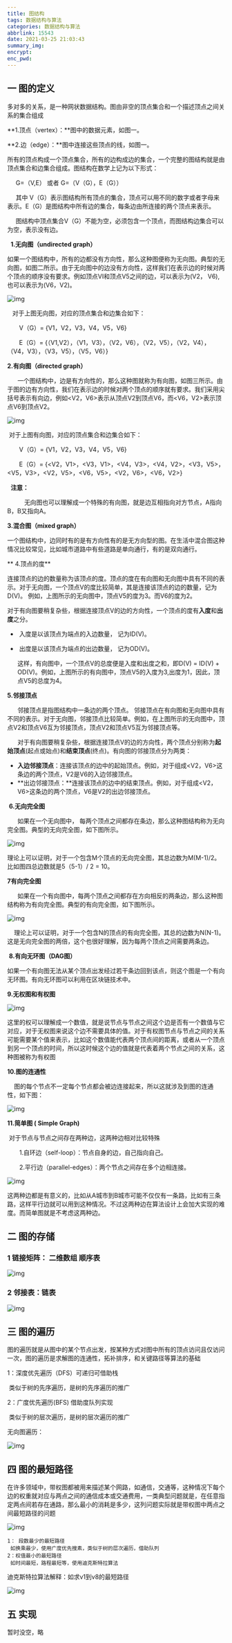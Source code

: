 ```yaml
---
title: 图结构
tags: 数据结构与算法
categories: 数据结构与算法
abbrlink: 15543
date: 2021-03-25 21:03:43
summary_img:
encrypt:
enc_pwd:
---
```


## 一 图的定义

多对多的关系，是一种网状数据结构。图由非空的顶点集合和一个描述顶点之间关系的集合组成

**1.顶点（vertex）：**图中的数据元素，如图一。

**2.边（edge）：**图中连接这些顶点的线，如图一。

所有的顶点构成一个顶点集合，所有的边构成边的集合，一个完整的图结构就是由顶点集合和边集合组成。图结构在数学上记为以下形式：

     G=（V,E） 或者 G=（V（G），E（G））

     其中 V（G）表示图结构所有顶点的集合，顶点可以用不同的数字或者字母来表示。E（G）是图结构中所有边的集合，每条边由所连接的两个顶点来表示。

     图结构中顶点集合V（G）不能为空，必须包含一个顶点，而图结构边集合可以为空，表示没有边。

  **1.无向图（undirected graph）**

​	如果一个图结构中，所有的边都没有方向性，那么这种图便称为无向图。典型的无向图，如图二所示。由于无向图中的边没有方向性，这样我们在表示边的时候对两个顶点的顺序没有要求。例如顶点VI和顶点V5之间的边，可以表示为(V2， V6),也可以表示为(V6，V2)。

![img](/images/data/wxt.png)

   对于上图无向图，对应的顶点集合和边集合如下：

       V（G）= {V1，V2，V3，V4，V5，V6}

       E（G）= {（V1,V2），（V1，V3），（V2，V6），（V2，V5），（V2，V4），（V4，V3），（V3，V5），（V5，V6）}

**2.有向图（directed graph）**

      一个图结构中，边是有方向性的，那么这种图就称为有向图，如图三所示。由于图的边有方向性，我们在表示边的时候对两个顶点的顺序就有要求。我们采用尖括号表示有向边，例如<V2，V6>表示从顶点V2到顶点V6，而<V6，V2>表示顶点V6到顶点V2。

![img](/images/data/yxt.png)

 对于上图有向图，对应的顶点集合和边集合如下：

       V（G）= {V1，V2，V3，V4，V5，V6}

       E（G）= {<V2，V1>，<V3，V1>，<V4，V3>，<V4，V2>，<V3，V5>，<V5，V3>，<V2，V5>，<V6，V5>，<V2，V6>，<V6，V2>}

  **注意：**

          无向图也可以理解成一个特殊的有向图，就是边互相指向对方节点，A指向B，B又指向A。

**3.混合图（mixed graph）**

一个图结构中，边同时有的是有方向性有的是无方向型的图。在生活中混合图这种情况比较常见，比如城市道路中有些道路是单向通行，有的是双向通行。

** 4.顶点的度**

​	连接顶点的边的数量称为该顶点的度。顶点的度在有向图和无向图中具有不同的表示。对于无向图，一个顶点V的度比较简单，其是连接该顶点的边的数量，记为D(V)。 例如，上图所示的无向图中，顶点V5的度为3。而V6的度为2。

​	对于有向图要稍复杂些，根据连接顶点V的边的方向性，一个顶点的度有**入度**和**出度**之分。

-  入度是以该顶点为端点的入边数量， 记为ID(V)。
-  出度是以该顶点为端点的出边数量， 记为OD(V)。

   ​这样，有向图中，一个顶点V的总度便是入度和出度之和，即D(V) = ID(V) + OD(V)。例如，上图所示的有向图中，顶点V5的入度为3,出度为1，因此，顶点V5的总度为4。

**5.邻接顶点**

      邻接顶点是指图结构中一条边的两个顶点。 邻接顶点在有向图和无向图中具有不同的表示。对于无向图，邻接顶点比较简单。例如，在上图所示的无向图中，顶点V2和顶点V6互为邻接顶点，顶点V2和顶点V5互为邻接顶点等。

      对于有向图要稍复杂些，根据连接顶点V的边的方向性，两个顶点分别称为**起始顶点**(起点或始点)和**结束顶点**(终点)。有向图的邻接顶点分为两类：

- **入边邻接顶点**：连接该顶点的边中的起始顶点。例如，对于组成<V2，V6>这条边的两个顶点，V2是V6的入边邻接顶点。
- **出边邻接顶点：**连接该顶点的边中的结束顶点。例如，对于组成<V2，V6>这条边的两个顶点，V6是V2的出边邻接顶点。

 **6.无向完全图**

      如果在一个无向图中， 每两个顶点之间都存在条边，那么这种图结构称为无向完全图。典型的无向完全图，如下图所示。

![img](/images/data/wxwqt.png)

理论上可以证明，对于一个包含M个顶点的无向完全图，其总边数为M(M-1)/2。比如图四总边数就是5（5-1）/ 2 = 10。

**7有向完全图**

      如果在一个有向图中，每两个顶点之间都存在方向相反的两条边，那么这种图结构称为有向完全图。典型的有向完全图，如下图所示。

![img](/images/data/yxwqt.png)

    理论上可以证明，对于一个包含N的顶点的有向完全图，其总的边数为N(N-1)。这是无向完全图的两倍，这个也很好理解，因为每两个顶点之间需要两条边。

 **8.有向无环图（DAG图）**

​	如果一个有向图无法从某个顶点出发经过若干条边回到该点，则这个图是一个有向无环图。有向无环图可以利用在区块链技术中。

**9.无权图和有权图**

![img](/images/data/jqt.png)

这里的权可以理解成一个数值，就是说节点与节点之间这个边是否有一个数值与它对应，对于无权图来说这个边不需要具体的值。对于有权图节点与节点之间的关系可能需要某个值来表示，比如这个数值能代表两个顶点间的距离，或者从一个顶点到另一个顶点的时间，所以这时候这个边的值就是代表着两个节点之间的关系，这种图被称为有权图

**10.图的连通性**

    图的每个节点不一定每个节点都会被边连接起来，所以这就涉及到图的连通性，如下图：

![img](/images/data/tlt.png)

**11.简单图 ( Simple Graph)**

 对于节点与节点之间存在两种边，这两种边相对比较特殊

　　1.自环边（self-loop）：节点自身的边，自己指向自己。

　　2.平行边（parallel-edges）：两个节点之间存在多个边相连接。

![img](/images/data/jdb.png)

这两种边都是有意义的，比如从A城市到B城市可能不仅仅有一条路，比如有三条路，这样平行边就可以用到这种情况。不过这两种边在算法设计上会加大实现的难度。而简单图就是不考虑这两种边。

## 二 图的存储

### 1 链接矩阵： 二维数组 顺序表

![img](/images/data/jz.png)

### 2 邻接表：链表

![img](/images/data/lbt.png)

## 三 图的遍历

图的遍历就是从图中的某个节点出发，按某种方式对图中所有的顶点访问且仅访问一次，图的遍历是求解图的连通性，拓补排序，和关键路径等算法的基础

1：深度优先遍历（DFS）可递归可借助栈

​	类似于树的先序遍历，是树的先序遍历的推广	

2：广度优先遍历(BFS) 借助度队列实现

​	类似于树的层次遍历，是树的层次遍历的推广

无向图遍历：

![img](/images/data/wxtbl.png)

## 四 图的最短路径

在许多领域中，带权图都被用来描述某个网路，如通信，交通等，这种情况下每个边的权重就对应与两点之间的通信成本或交通费用，一类典型问题就是，在任意指定两点间若存在通路，那么最小的消耗是多少，这列问题实际就是带权图中两点之间最短路径的问题

![img](/images/data/zxlj.png)

```
1： 段数最少的最短路径
 如换乘最少，使用广度优先搜素，类似于树的层次遍历，借助队列
2：权值最小的最短路径
 如时间最短，路程最短等，使用迪克斯特拉算法
```

迪克斯特拉算法解释：如求v1到v8的最短路径

![img](/images/data/dklsf.png)

## 五 实现

暂时没空，略